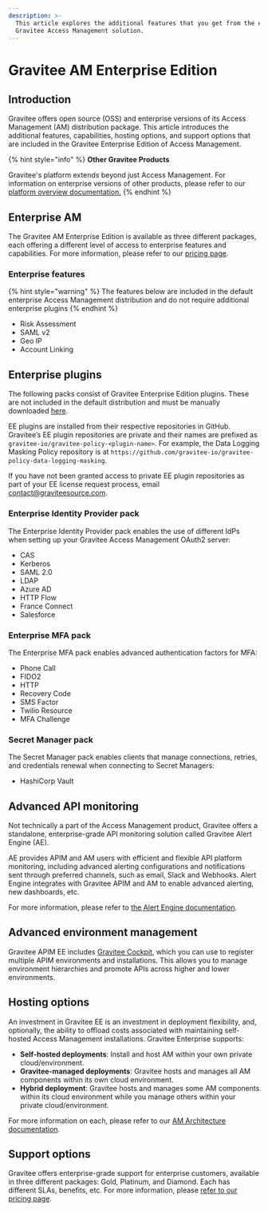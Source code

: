 ```yaml
---
description: >-
  This article explores the additional features that you get from the enterprise
  Gravitee Access Management solution.
---
```


# Gravitee AM Enterprise Edition

## Introduction <a href="#introduction" id="introduction"></a>

Gravitee offers open source (OSS) and enterprise versions of its Access Management (AM) distribution package. This article introduces the additional features, capabilities, hosting options, and support options that are included in the Gravitee Enterprise Edition of Access Management.​

{% hint style="info" %}
**Other Gravitee Products**

Gravitee's platform extends beyond just Access Management. For information on enterprise versions of other products, please refer to our [platform overview documentation.](https://documentation.gravitee.io/platform-overview/gravitee-essentials/gravitee-offerings-ce-vs-ee)
{% endhint %}

## Enterprise AM <a href="#gravitee-community-edition-api-management-vs-gravitee-enterprise-edition-api-management" id="gravitee-community-edition-api-management-vs-gravitee-enterprise-edition-api-management"></a>

The Gravitee AM Enterprise Edition is available as three different packages, each offering a different level of access to enterprise features and capabilities. For more information, please refer to our [pricing page](https://www.gravitee.io/pricing).

### Enterprise features <a href="#enterprise-features" id="enterprise-features"></a>

{% hint style="warning" %}
The features below are included in the default enterprise Access Management distribution and do not require additional enterprise plugins
{% endhint %}

* Risk Assessment
* SAML v2
* Geo IP
* Account Linking

## Enterprise plugins <a href="#enterprise-policy-pack" id="enterprise-policy-pack"></a>

The following packs consist of Gravitee Enterprise Edition plugins. These are not included in the default distribution and must be manually downloaded [here](https://download.gravitee.io/).&#x20;

EE plugins are installed from their respective repositories in GitHub. Gravitee’s EE plugin repositories are private and their names are prefixed as `gravitee-io/gravitee-policy-<plugin-name>`. For example, the Data Logging Masking Policy repository is at `https://github.com/gravitee-io/gravitee-policy-data-logging-masking`.&#x20;

If you have not been granted access to private EE plugin repositories as part of your EE license request process, email [contact@graviteesource.com](mailto:contact@graviteesource.com).

### Enterprise Identity Provider pack <a href="#enterprise-policy-pack" id="enterprise-policy-pack"></a>

The Enterprise Identity Provider pack enables the use of different IdPs when setting up your Gravitee Access Management OAuth2 server:

* CAS
* Kerberos
* SAML 2.0
* LDAP
* Azure AD
* HTTP Flow
* France Connect
* Salesforce

### Enterprise MFA pack

The Enterprise MFA pack enables advanced authentication factors for MFA:

* Phone Call
* FIDO2
* HTTP
* Recovery Code
* SMS Factor
* Twilio Resource
* MFA Challenge

### Secret Manager pack

The Secret Manager pack enables clients that manage connections, retries, and credentials renewal when connecting to Secret Managers:

* HashiCorp Vault

## Advanced API monitoring <a href="#advanced-api-monitoring" id="advanced-api-monitoring"></a>

Not technically a part of the Access Management product, Gravitee offers a standalone, enterprise-grade API monitoring solution called Gravitee Alert Engine (AE).&#x20;

AE provides APIM and AM users with efficient and flexible API platform monitoring, including advanced alerting configurations and notifications sent through preferred channels, such as email, Slack and Webhooks. Alert Engine integrates with Gravitee APIM and AM to enable advanced alerting, new dashboards, etc.&#x20;

For more information, please refer to [the Alert Engine documentation](https://documentation.gravitee.io/ae/overview/introduction-to-gravitee-alert-engine).

## Advanced environment management

Gravitee APIM EE includes [Gravitee Cockpit](https://documentation.gravitee.io/gravitee-cloud), which you can use to register multiple APIM environments and installations. This allows you to manage environment hierarchies and promote APIs across higher and lower environments.

## Hosting options

An investment in Gravitee EE is an investment in deployment flexibility, and, optionally, the ability to offload costs associated with maintaining self-hosted Access Management installations. Gravitee Enterprise supports:

* **Self-hosted deployments**: Install and host AM within your own private cloud/environment.
* **Gravitee-managed deployments**: Gravitee hosts and manages all AM components within its own cloud environment.
* **Hybrid deployment**: Gravitee hosts and manages some AM components within its cloud environment while you manage others within your private cloud/environment.

For more information on each, please refer to our [AM Architecture documentation](../am-architecture.md).

## Support options

Gravitee offers enterprise-grade support for enterprise customers, available in three different packages: Gold, Platinum, and Diamond. Each has different SLAs, benefits, etc. For more information, please [refer to our pricing page](https://www.gravitee.io/pricing).

